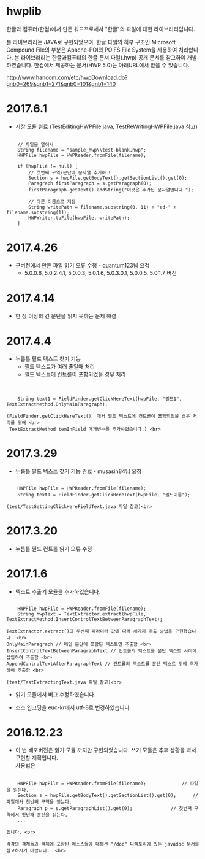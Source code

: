 # hwplib

한글과 컴퓨터(한컴)에서 만든 워드프로세서 "한글"의 파일에 대한 라이브러리입니다.

본 라이브러리는 JAVA로 구현되었으며, 한글 파일의 하부 구조인 Microsoft Compound File의 부분은 Apache-POI의 POIFS File System을 사용하여 처리합니다.
본 라이브러리는 한글과컴퓨터의 한글 문서 파일(.hwp) 공개 문서를 참고하여 개발하였습니다. 한컴에서 제공하는 문서(HWP 5.0)는 아래URL에서 받을 수 있습니다. 

http://www.hancom.com/etc/hwpDownload.do?gnb0=269&gnb1=271&gnb0=101&gnb1=140

2017.6.1
=========================================================================================
* 저장 모듈 완료 (TestEditingHWPFile.java, TestReWritingHWPFile.java 참고) <br>
		
<pre><code>
	// 파일을 열어서
	String filename = "sample_hwp\\test-blank.hwp"; 
	HWPFile hwpFile = HWPReader.fromFile(filename); 
	
	if (hwpFile != null) {
	    // 첫번째 구역/문단에 문자열 추가하고
		Section s = hwpFile.getBodyText().getSectionList().get(0);
		Paragraph firstParagraph = s.getParagraph(0);
		firstParagraph.getText().addString("이것은 추가된 문자열입니다.");

		// 다른 이름으로 저장
		String writePath = filename.substring(0, 11) + "ed-" + filename.substring(11);
		HWPWriter.toFile(hwpFile, writePath);
	}
</code></pre>

2017.4.26
=========================================================================================
* 구버전에서 만든 파일 읽기 오류 수정 - quantum123님 요청 <br>
	- 5.0.0.6, 5.0.2.4.1, 5.0.0.3, 5.0.1.6, 5.0.3.0.1, 5.0.0.5, 5.0.1.7 버전 <br>

2017.4.14
=========================================================================================
* 한 장 이상의 긴 문단을 읽지 못하는 문제 해결 <br>

2017.4.4
=========================================================================================
* 누름틀 필드 텍스트 찾기 기능 <br>
	- 필드 텍스트가 여러 줄일때 처리 <br>		
	- 필드 텍스트에 컨트롤이 포함되었을 경우 처리 <br>  

<pre><code>
	String text1 = FieldFinder.getClickHereText(hwpFile, "필드1", TextExtractMethod.OnlyMainParagraph);
</code></pre>
	
	(FieldFinder.getClickHereText()  에서 필드 텍스트에 컨트롤이 포함되었을 경우 처리를 위해 <br>
	 TextExtractMethod temInField 매개변수를 추가하였습니다.) <br>

2017.3.29
=========================================================================================
* 누름틀 필드 텍스트 찾기 기능 완료 - musasin84님 요청<br>

<pre><code>
	HWPFile hwpFile = HWPReader.fromFile(filename);
	String text1 = FieldFinder.getClickHereText(hwpFile, "필드이름");
</code></pre>

	(test/TestGettingClickHereFieldText.java 파일 참고)<br> 

2017.3.20
=========================================================================================
* 누름틀 필드 컨트롤 읽기 오류 수정


2017.1.6
=========================================================================================

* 텍스트 추출기 모듈을 추가하였습니다. <br>

<pre><code>
	HWPFile hwpFile = HWPReader.fromFile(filename); 
	String hwpText = TextExtractor.extract(hwpFile, TextExtractMethod.InsertControlTextBetweenParagraphText);
</code></pre>
	
 	TextExtractor.extract()의 두번째 파라미터 값에 따라 세가지 추출 방법을 구현했습니다. <br>
	OnlyMainParagraph // 메인 문단에 포함된 텍스트만 추출함 <br> 
	InsertControlTextBetweenParagraphText // 컨트롤의 텍스트를 문단 텍스트 사이에 삽입하여 추출함 <br>
	AppendControlTextAfterParagraphText // 컨트롤의 텍스트를 문단 텍스트 뒤에 추가하여 추출함 <br>

	(test/TestExtractingText.java 파일 참고)<br> 

* 읽기 모듈에서 버그 수정하였습니다. <br>

* 소스 인코딩을 euc-kr에서 utf-8로 변경하였습니다. <br>


2016.12.23 
=========================================================================================
* 이 번 배포버전은 읽기 모듈 까지만 구현되었습니다. 쓰기 모듈은 추후 상황을 봐서 구현할 계획입니다. <br>
	사용법은  <br>
	
<pre><code>
	HWPFile hwpFile = HWPReader.fromFile(filename);  			// 파일을 읽는다. 
	Section s = hwpFile.getBodyText().getSectionList().get(0); 		// 파일에서 첫번째 구역을 얻는다. 
	Paragraph p = s.getParagraphList().get(0);				// 첫번째 구역에서 첫번째 문단을 얻는다. 
	...		
</code></pre>
	
	입니다. <br>
	
	각각의 객체들과 객체에 포함된 메소스들에 대해선 "/doc" 디렉토리에 있는 javadoc 문서를 참고하시기 바랍니다.  <br>
